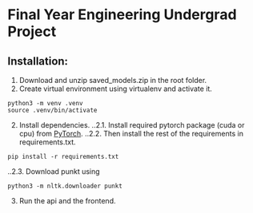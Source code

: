 # Final Year Engineering Undergrad Project

## Installation:
1. Download and unzip saved_models.zip in the root folder.
2. Create virtual environment using virtualenv and activate it.
```
python3 -m venv .venv
source .venv/bin/activate
```
2. Install dependencies.
..2.1. Install required pytorch package (cuda or cpu) from [PyTorch](https://pytorch.org/).
..2.2. Then install the rest of the requirements in requirements.txt.
```
pip install -r requirements.txt
```
..2.3. Download punkt using
```
python3 -m nltk.downloader punkt
```
3. Run the api and the frontend.

